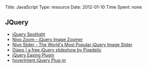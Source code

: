 Title: JavaScript
Type: resource
Date: 2012-01-10
Time Spent: none

## JQuery

- [jQuery Spotlight](http://dev7studios.com/demo/jquery-spotlight/)
- [Nivo Zoom - jQuery Image Zoomer](http://nivozoom.dev7studios.com/)
- [Nivo Slider - The World&#39;s Most Popular jQuery Image Slider](http://nivo.dev7studios.com/)
- [Diapo | a free jQuery slideshow by Pixedelic](http://www.pixedelic.com/plugins/diapo/)
- [jQuery Easing Plugin](http://gsgd.co.uk/sandbox/jquery/easing/)
- [hoverIntent jQuery Plug-in](http://cherne.net/brian/resources/jquery.hoverIntent.html)